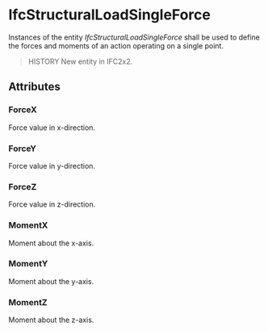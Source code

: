 # IfcStructuralLoadSingleForce

Instances of the entity _IfcStructuralLoadSingleForce_ shall be used to define the forces and moments of an action operating on a single point.

> HISTORY  New entity in IFC2x2.

## Attributes

### ForceX
Force value in x-direction.

### ForceY
Force value in y-direction.

### ForceZ
Force value in z-direction.

### MomentX
Moment about the x-axis.

### MomentY
Moment about the y-axis.

### MomentZ
Moment about the z-axis.
